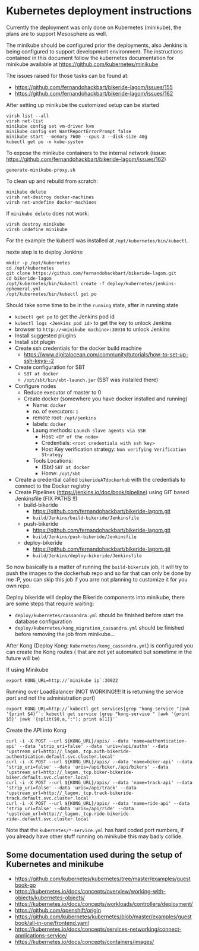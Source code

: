 # Kubernetes deployment instructions

Currently the deployment was only done on Kubernetes (minikube), the plans are to support Mesosphere as well.

The minikube should be configured prior the deployments, also Jenkins is being configured to support development environment. The instructions contained in this document follow the kubernetes documentation for minikube available at 
https://github.com/kubernetes/minikube

The issues raised for those tasks can be found at:
* https://github.com/fernandohackbart/bikeride-lagom/issues/155
* https://github.com/fernandohackbart/bikeride-lagom/issues/162

After setting up minikube the customized setup can be started

```
virsh list --all
virsh net-list
minikube config set vm-driver kvm
minikube config set WantReportErrorPrompt false
minikube start --memory 7600 --cpus 3 --disk-size 40g
kubectl get po -n kube-system
```

To expose the minikube containers to the internal network  (issue:
https://github.com/fernandohackbart/bikeride-lagom/issues/162)

```
generate-minikube-proxy.sh
```


To clean up and rebuild from scratch:
```
minikube delete
virsh net-destroy docker-machines
virsh net-undefine docker-machines
```

If `minikube delete` does not work:
```
virsh destroy minikube
virsh undefine minikube
```

For the example the kubectl was installed at `/opt/kubernetes/bin/kubectl`.

nexte step is to deploy Jenkins:
```
mkdir -p /opt/kubernetes
cd /opt/kubernetes
git clone https://github.com/fernandohackbart/bikeride-lagom.git
cd bikeride-lagom
/opt/kubernetes/bin/kubectl create -f deploy/kubernetes/jenkins-ephemeral.yml
/opt/kubernetes/bin/kubectl get po
```

Should take some time to be in the `running` state, after in running state

* `kubectl get po` to get the Jenkins pod id
* `kubectl logs <Jenkins pod id>` to get the key to unlock Jenkins
* browser to `http://<minikube machine>:30010` to unlock Jenkins
* Install suggested plugins
* Install sbt plugin
* Create ssh credentials for the docker build machine
  * https://www.digitalocean.com/community/tutorials/how-to-set-up-ssh-keys--2
* Create configuration for SBT
  * `SBT at docker`
  * `/opt/sbt/bin/sbt-launch.jar` (SBT was installed there)
* Configure nodes
  * Reduce executor of master to 0
  * Create docker (somewhere you have docker installed and running)
    * Name: `docker`
    * no. of executors: `1`
    * remote root: `/opt/jenkins`
    * labels: `docker`
    * Laung methods: `Launch slave agents via SSH`
      * Host: `<IP of the node>`
      * Credentials:  `<root credentials with ssh key>`
      * Host Key verification strategy: `Non verifying Verification Strategy`
    * Tools Locations:
      * (Sbt) `SBT at docker`
      * Home: `/opt/sbt`
* Create a credential called `bikerideATdockerhub` with the credentials to connect to the Docker registry
* Create Pipelines (https://jenkins.io/doc/book/pipeline) using GIT based Jenkinsfile (FIX PATHS !!)
  * build-bikeride
    * https://github.com/fernandohackbart/bikeride-lagom.git
    * `build/Jenkins/build-bikeride/Jenkinsfile`
  * push-bikeride
    * https://github.com/fernandohackbart/bikeride-lagom.git
    * `build/Jenkins/push-bikeride/Jenkinsfile`
  * deploy-bikeride
    * https://github.com/fernandohackbart/bikeride-lagom.git
    * `build/Jenkins/deploy-bikeride/Jenkinsfile`

So now basically is a matter of running the `build-bikeride` job, it will try to push the images to the dockerhub repo and so far that can only be done by me :P, you can skip this job if you arre not planning to customize it for you own repo.

Deploy bikeride will deploy the Bikeride components into minikube, there are some steps that require waiting:
* `deploy/kubernetes/cassandra.yml` should be finished before start the database configuration
* `deploy/kubernetes/kong_migration_cassandra.yml` should be finished before removing the job from minikube...
 
After Kong (Deploy Kong: `Kubernetes/kong_cassandra.yml`) is configured you can create the Kong routes ( that are not yet automated but sometime in  the future will be)


If using Minikube
```
export KONG_URL=http://`minikube ip`:30022
```

Running over LoadBalancer (NOT WORKING!!!! It is returning the service port and not the administration port)
```
export KONG_URL=http://`kubectl get services|grep "kong-service "|awk '{print $4}'`:`kubectl get service |grep "kong-service " |awk '{print $5}' |awk '{split($0,a,":"); print a[1]}'`
```

Create the API into Kong
```
curl -i -X POST --url ${KONG_URL}/apis/ --data 'name=authentication-api' --data 'strip_uri=false' --data 'uris=/api/authn' --data 'upstream_url=http://_lagom._tcp.auth-bikeride-authentication.default.svc.cluster.local'
curl -i -X POST --url ${KONG_URL}/apis/ --data 'name=biker-api' --data 'strip_uri=false' --data 'uris=/api/biker,/api/bikers' --data 'upstream_url=http://_lagom._tcp.biker-bikeride-biker.default.svc.cluster.local'
curl -i -X POST --url ${KONG_URL}/apis/ --data 'name=track-api' --data 'strip_uri=false' --data 'uris=/api/track' --data 'upstream_url=http://_lagom._tcp.track-bikeride-track.default.svc.cluster.local'
curl -i -X POST --url ${KONG_URL}/apis/ --data 'name=ride-api' --data 'strip_uri=false' --data 'uris=/api/ride' --data 'upstream_url=http://_lagom._tcp.ride-bikeride-ride-.default.svc.cluster.local'
```

Note that the `kubernetes/*-service.yml` has hard coded port numbers, if you already have other stuff running on minikube this may badly collide.

## Some documentation used during the setup of Kubernetes and minikube

* https://github.com/kubernetes/kubernetes/tree/master/examples/guestbook-go
* https://kubernetes.io/docs/concepts/overview/working-with-objects/kubernetes-objects/
* https://kubernetes.io/docs/concepts/workloads/controllers/deployment/
* https://github.com/openshift/origin
* https://github.com/kubernetes/kubernetes/blob/master/examples/guestbook/all-in-one/frontend.yaml
* https://kubernetes.io/docs/concepts/services-networking/connect-applications-service/
* https://kubernetes.io/docs/concepts/containers/images/

